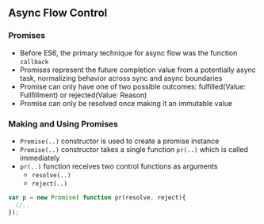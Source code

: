 ## Async Flow Control

### Promises
- Before ES6, the primary technique for async flow was the function `callback`
- Promises represent the future completion value from a potentially async task, normalizing behavior across sync and async boundaries
- Promise can only have one of two possible outcomes: fulfilled(Value: Fullfillment) or rejected(Value: Reason)
- Promise can only be resolved once making it an immutable value

### Making and Using Promises
- `Promise(..)` constructor is used to create a promise instance
- `Promise(..)` constructor takes a single function `pr(..)` which is called immediately
- `pr(..)` function receives two control functions as arguments
  - `resolve(..)`
  - `reject(..)`

```js
var p = new Promise( function pr(resolve, reject){
  //..
});
```
